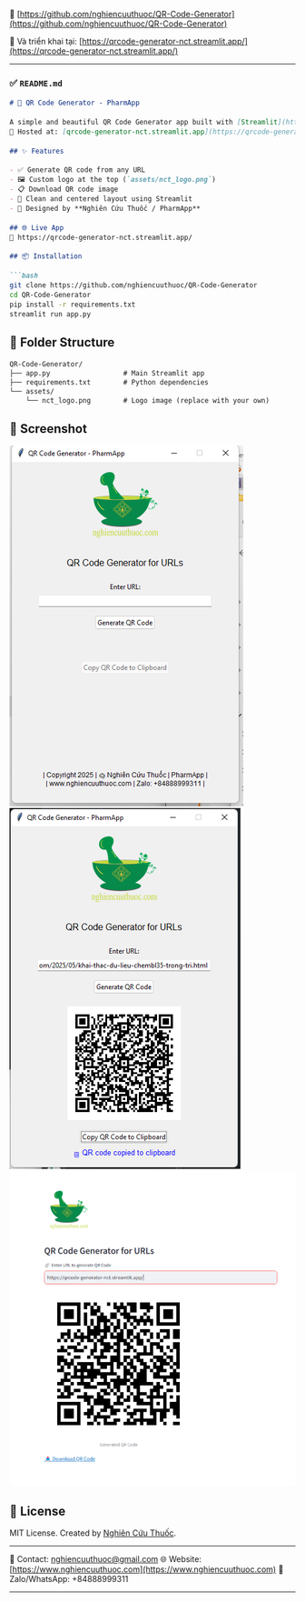 
🔗 [https://github.com/nghiencuuthuoc/QR-Code-Generator](https://github.com/nghiencuuthuoc/QR-Code-Generator)

📢 Và triển khai tại: [https://qrcode-generator-nct.streamlit.app/](https://qrcode-generator-nct.streamlit.app/)

---

### ✅ `README.md`

````markdown
# 🧠 QR Code Generator - PharmApp

A simple and beautiful QR Code Generator app built with [Streamlit](https://streamlit.io/) for researchers, businesses, and health professionals.  
🚀 Hosted at: [qrcode-generator-nct.streamlit.app](https://qrcode-generator-nct.streamlit.app/)

## ✨ Features

- ✅ Generate QR code from any URL
- 🖼️ Custom logo at the top (`assets/nct_logo.png`)
- 📋 Download QR code image
- 🎨 Clean and centered layout using Streamlit
- 🧠 Designed by **Nghiên Cứu Thuốc / PharmApp**

## 🌐 Live App
🔗 https://qrcode-generator-nct.streamlit.app/

## 📦 Installation

```bash
git clone https://github.com/nghiencuuthuoc/QR-Code-Generator
cd QR-Code-Generator
pip install -r requirements.txt
streamlit run app.py
````

## 📁 Folder Structure

```
QR-Code-Generator/
├── app.py                  # Main Streamlit app
├── requirements.txt        # Python dependencies
└── assets/
    └── nct_logo.png        # Logo image (replace with your own)
```

## 📸 Screenshot

![App Screenshot](https://raw.githubusercontent.com/nghiencuuthuoc/QR-Code-Generator/main/assets/screenshot.png)
![App Screenshot](https://raw.githubusercontent.com/nghiencuuthuoc/QR-Code-Generator/main/assets/screenshot1.png)
![App Screenshot](https://raw.githubusercontent.com/nghiencuuthuoc/QR-Code-Generator/main/assets/screenshot2.png)
## 📜 License

MIT License. Created by [Nghiên Cứu Thuốc](https://www.nghiencuuthuoc.com/).

---

📧 Contact: [nghiencuuthuoc@gmail.com](mailto:nghiencuuthuoc@gmail.com)
🌐 Website: [https://www.nghiencuuthuoc.com](https://www.nghiencuuthuoc.com)
💬 Zalo/WhatsApp: +84888999311

---